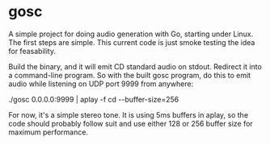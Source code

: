 gosc
====

A simple project for doing audio generation with Go, starting under Linux.
The first steps are simple.  This current code is just smoke testing the idea for feasability.
 
Build the binary, and it will emit CD standard audio on stdout.  Redirect it into a command-line program.  So with the built gosc program, do this to emit audio while listening on UDP port 9999 from anywhere:

./gosc 0.0.0.0:9999 | aplay -f cd --buffer-size=256

For now, it's a simple stereo tone.  It is using 5ms buffers in aplay, so the code should probably follow suit and use either 128 or 256 buffer size for maximum performance. 

